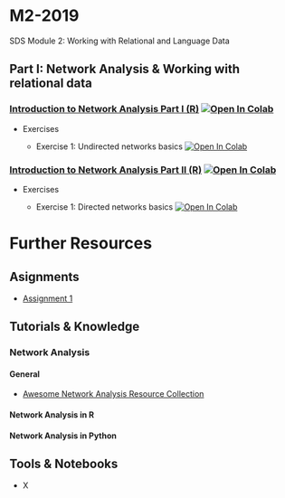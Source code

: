 # M2-2019
SDS Module 2: Working with Relational and Language Data

## Part I: Network Analysis & Working with relational data

### [Introduction to Network Analysis Part I (R)](https://raw.githack.com/SDS-AAU/M2-2019/master/notebooks/M2_1_network_analysis_intro.html) [![Open In Colab](https://colab.research.google.com/assets/colab-badge.svg)](https://colab.research.google.com/github/SDS-AAU/M2-2019/blob/master/notebooks/M2_1_network_analysis_intro.ipynb#offline=true&sandboxMode=true)

* Exercises

    * Exercise 1: Undirected networks basics [![Open In Colab](https://colab.research.google.com/assets/colab-badge.svg)](https://colab.research.google.com/github/SDS-AAU/M2-2019/blob/master/notebooks/exercises/M2_1_network_analysis_intro_ex1.ipynb#offline=true&sandboxMode=true)

### [Introduction to Network Analysis Part II (R)](https://raw.githack.com/SDS-AAU/M2-2019/master/notebooks/M2_2_network_analysis_directed.html) [![Open In Colab](https://colab.research.google.com/assets/colab-badge.svg)](https://colab.research.google.com/github/SDS-AAU/M2-2019/blob/master/notebooks/M2_2_network_analysis_directed.ipynb#offline=true&sandboxMode=true)

* Exercises

    * Exercise 1: Directed networks basics [![Open In Colab](https://colab.research.google.com/assets/colab-badge.svg)](https://colab.research.google.com/github/SDS-AAU/M2-2019/blob/master/notebooks/exercises/M2_2_network_analysis_directed_ex1.ipynb#offline=true&sandboxMode=true)







# Further Resources

## Asignments
* [Assignment 1](XXXXXXXXX)

    
## Tutorials & Knowledge

### Network Analysis

#### General

* [Awesome Network Analysis Resource Collection](https://github.com/briatte/awesome-network-analysis)

#### Network Analysis in R

#### Network Analysis in Python



## Tools & Notebooks
* X
